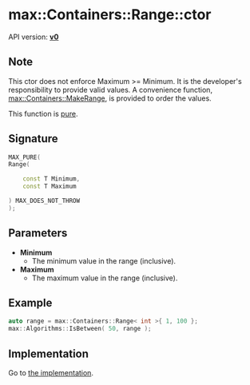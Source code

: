 # max::Containers::Range::ctor

API version: [**v0**](../../v0.md)

## Note

This ctor does not enforce Maximum >= Minimum. It is the developer's responsibility to provide valid values.
A convenience function, [max::Containers::MakeRange](MakeRange.md), is provided to order the values.

This function is [pure](../Compiling/MAX_PURE.md).

## Signature

```c++
MAX_PURE(
Range(

	const T Minimum,
	const T Maximum

) MAX_DOES_NOT_THROW
);
```

## Parameters

* **Minimum**
    * The minimum value in the range (inclusive).
* **Maximum**
	* The maximum value in the range (inclusive).

## Example

```c++
auto range = max::Containers::Range< int >{ 1, 100 };
max::Algorithms::IsBetween( 50, range );
```

## Implementation

Go to [the implementation](../../../../Code/Include/max/Containers/Range.inl#L12).